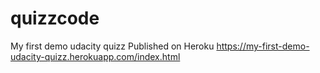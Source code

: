 # quizzcode
My first demo udacity quizz
Published on Heroku
https://my-first-demo-udacity-quizz.herokuapp.com/index.html
